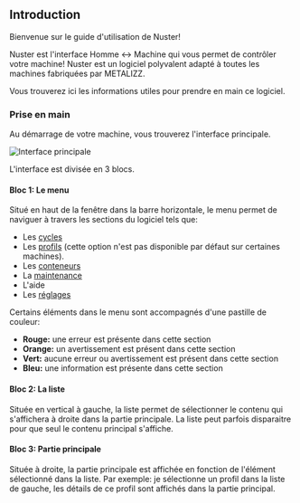 ## Introduction

Bienvenue sur le guide d'utilisation de Nuster!

Nuster est l'interface Homme ↔ Machine qui vous permet de contrôler votre machine!
Nuster est un logiciel polyvalent adapté à toutes les machines fabriquées par METALIZZ.

Vous trouverez ici les informations utiles pour prendre en main ce logiciel.

### Prise en main

Au démarrage de votre machine, vous trouverez l'interface principale.

![Interface principale](/desktop/fr/assets/interface_principale.png)

L'interface est divisée en 3 blocs.

#### Bloc 1: Le menu

Situé en haut de la fenêtre dans la barre horizontale, le menu permet de naviguer à travers les sections du logiciel tels que:

- Les [cycles](/desktop/fr/components/cycles.md)
- Les [profils](/desktop/fr/components/profiles) (cette option n'est pas disponible par défaut sur certaines machines).
- Les [conteneurs](/desktop/fr/components/containers.md)
- La [maintenance](/desktop/fr/components/maintenances.md)
- L'aide
- Les [réglages](desktop/fr/components/settings)

Certains éléments dans le menu sont accompagnés d'une pastille de couleur:

- **Rouge:** une erreur est présente dans cette section
- **Orange:** un avertissement est présent dans cette section
- **Vert:** aucune erreur ou avertissement est présent dans cette section
- **Bleu:** une information est présente dans cette section

#### Bloc 2: La liste

Située en vertical à gauche, la liste permet de sélectionner le contenu qui s'affichera à droite dans la partie principale. La liste peut parfois disparaitre pour que seul le contenu principal s'affiche.

#### Bloc 3: Partie principale

Située à droite, la partie principale est affichée en fonction de l'élément sélectionné dans la liste. 
Par exemple: je sélectionne un profil dans la liste de gauche, les détails de ce profil sont affichés dans la partie principal.
